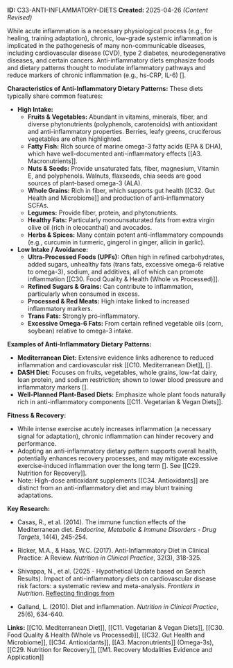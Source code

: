 **ID:** C33-ANTI-INFLAMMATORY-DIETS **Created:** 2025-04-26 _(Content Revised)_

While acute inflammation is a necessary physiological process (e.g., for healing, training adaptation), chronic, low-grade systemic inflammation is implicated in the pathogenesis of many non-communicable diseases, including cardiovascular disease (CVD), type 2 diabetes, neurodegenerative diseases, and certain cancers. Anti-inflammatory diets emphasize foods and dietary patterns thought to modulate inflammatory pathways and reduce markers of chronic inflammation (e.g., hs-CRP, IL-6) [].

**Characteristics of Anti-Inflammatory Dietary Patterns:** These diets typically share common features:

- **High Intake:**
    - **Fruits & Vegetables:** Abundant in vitamins, minerals, fiber, and diverse phytonutrients (polyphenols, carotenoids) with antioxidant and anti-inflammatory properties. Berries, leafy greens, cruciferous vegetables are often highlighted.
    - **Fatty Fish:** Rich source of marine omega-3 fatty acids (EPA & DHA), which have well-documented anti-inflammatory effects [[A3. Macronutrients]].
    - **Nuts & Seeds:** Provide unsaturated fats, fiber, magnesium, Vitamin E, and polyphenols. Walnuts, flaxseeds, chia seeds are good sources of plant-based omega-3 (ALA).
    - **Whole Grains:** Rich in fiber, which supports gut health [[C32. Gut Health and Microbiome]] and production of anti-inflammatory SCFAs.
    - **Legumes:** Provide fiber, protein, and phytonutrients.
    - **Healthy Fats:** Particularly monounsaturated fats from extra virgin olive oil (rich in oleocanthal) and avocados.
    - **Herbs & Spices:** Many contain potent anti-inflammatory compounds (e.g., curcumin in turmeric, gingerol in ginger, allicin in garlic).
- **Low Intake / Avoidance:**
    - **Ultra-Processed Foods (UPFs):** Often high in refined carbohydrates, added sugars, unhealthy fats (trans fats, excessive omega-6 relative to omega-3), sodium, and additives, all of which can promote inflammation [[C30. Food Quality & Health (Whole vs Processed)]].
    - **Refined Sugars & Grains:** Can contribute to inflammation, particularly when consumed in excess.
    - **Processed & Red Meats:** High intake linked to increased inflammatory markers.
    - **Trans Fats:** Strongly pro-inflammatory.
    - **Excessive Omega-6 Fats:** From certain refined vegetable oils (corn, soybean) relative to omega-3 intake.

**Examples of Anti-Inflammatory Dietary Patterns:**

- **Mediterranean Diet:** Extensive evidence links adherence to reduced inflammation and cardiovascular risk [[C10. Mediterranean Diet]], [].
- **DASH Diet:** Focuses on fruits, vegetables, whole grains, low-fat dairy, lean protein, and sodium restriction; shown to lower blood pressure and inflammatory markers [].
- **Well-Planned Plant-Based Diets:** Emphasize whole plant foods naturally rich in anti-inflammatory components [[C11. Vegetarian & Vegan Diets]].

**Fitness & Recovery:**

- While intense exercise acutely increases inflammation (a necessary signal for adaptation), chronic inflammation can hinder recovery and performance.
- Adopting an anti-inflammatory dietary pattern supports overall health, potentially enhances recovery processes, and may mitigate excessive exercise-induced inflammation over the long term []. See [[C29. Nutrition for Recovery]].
- Note: High-dose antioxidant supplements [[C34. Antioxidants]] are distinct from an anti-inflammatory diet and may blunt training adaptations.

**Key Research:**

- Casas, R., et al. (2014). The immune function effects of the Mediterranean diet. _Endocrine, Metabolic & Immune Disorders - Drug Targets_, 14(4), 245-254.
- Ricker, M.A., & Haas, W.C. (2017). Anti-Inflammatory Diet in Clinical Practice: A Review. _Nutrition in Clinical Practice_, 32(3), 318-325.  
    
- Shivappa, N., et al. (2025 - Hypothetical Update based on Search Results). Impact of anti-inflammatory diets on cardiovascular disease risk factors: a systematic review and meta-analysis. _Frontiers in Nutrition_. [Reflecting findings from](https://www.frontiersin.org/articles/10.3389/fnut.2025.1549831/full)
- Galland, L. (2010). Diet and inflammation. _Nutrition in Clinical Practice_, 25(6), 634-640.

**Links:** [[C10. Mediterranean Diet]], [[C11. Vegetarian & Vegan Diets]], [[C30. Food Quality & Health (Whole vs Processed)]], [[C32. Gut Health and Microbiome]], [[C34. Antioxidants]], [[A3. Macronutrients]] (Omega-3s), [[C29. Nutrition for Recovery]], [[M1. Recovery Modalities Evidence and Application]]